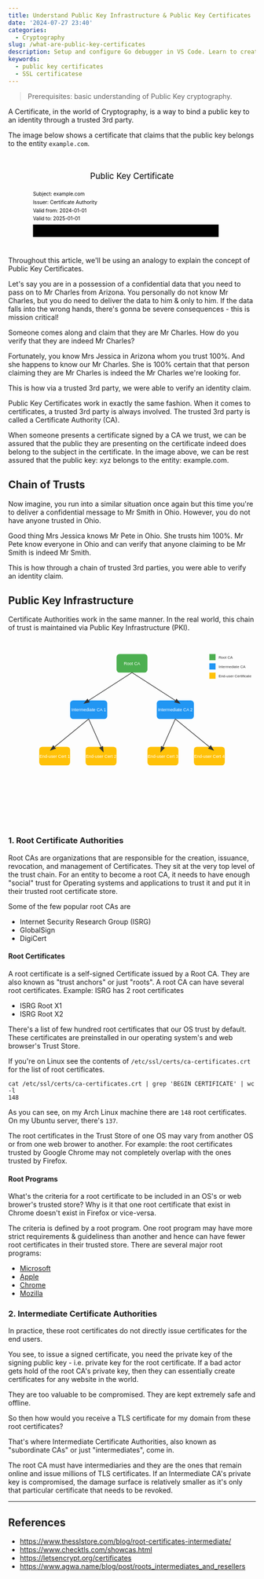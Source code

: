 ```yaml
---
title: Understand Public Key Infrastructure & Public Key Certificates
date: '2024-07-27 23:40'
categories:
  - Cryptography
slug: /what-are-public-key-certificates
description: Setup and configure Go debugger in VS Code. Learn to create launch.json, attach to running processes, and troubleshoot common issues for effective Golang debugging in VS Code.
keywords:
  - public key certificates
  - SSL certificatese
---
```


> Prerequisites: basic understanding of Public Key cryptography.

A Certificate, in the world of Cryptography, is a way to bind a public key to an identity through a trusted 3rd party.

The image below shows a certificate that claims that the public key belongs to the entity `example.com`.

<svg xmlns="http://www.w3.org/2000/svg" viewBox="0 0 300 115">
  <rect x="10" y="10" width="90%" height="100" fill="none" stroke="var(--blockquote-bg)" stroke-width="1"/>
  <text x="150" y="30" fill="var(--primary-text-color)" font-size="10" text-anchor="middle">Public Key Certificate</text>
  <text x="30" y="50" fill="var(--primary-text-color)" font-size="6">Subject: example.com</text>
  <text x="30" y="60" fill="var(--primary-text-color)" font-size="6">Issuer: Certificate Authority</text>
  <text x="30" y="70" fill="var(--primary-text-color)" font-size="6">Valid from: 2024-01-01</text>
  <text x="30" y="80" fill="var(--primary-text-color)" font-size="6">Valid to: 2025-01-01</text>
  <rect x="30" y="85" width="75%" height="15" fill="var(--blockquote-bg)"/>
  <text x="150" y="95" font-size="8" text-anchor="middle">Public Key: xyz</text>
</svg>

Throughout this article, we'll be using an analogy to explain the concept of Public Key Certificates.

Let's say you are in a possession of a confidential data that you need to pass on to Mr Charles from Arizona.
You personally do not know Mr Charles, but you do need to deliver the data to him & only to him.
If the data falls into the wrong hands, there's gonna be severe consequences - this is mission critical!

Someone comes along and claim that they are Mr Charles. How do you verify that they are indeed Mr Charles?

Fortunately, you know Mrs Jessica in Arizona whom you trust 100%. And she happens to know our Mr Charles.
She is 100% certain that that person claiming they are Mr Charles is indeed the Mr Charles we're looking for.

This is how via a trusted 3rd party, we were able to verify an identity claim.

Public Key Certificates work in exactly the same fashion. When it comes to certificates, a trusted 3rd party is always involved.
The trusted 3rd party is called a Certificate Authority (CA).

When someone presents a certificate signed by a CA we trust, we can be assured that the public they are presenting on the certificate indeed does belong to the subject in the certificate. In the image above, we can be rest assured that the public key: xyz belongs to the entity: example.com.

## Chain of Trusts

Now imagine, you run into a similar situation once again but this time you're to deliver a confidential message to Mr Smith in Ohio.
However, you do not have anyone trusted in Ohio.

Good thing Mrs Jessica knows Mr Pete in Ohio. She trusts him 100%. Mr Pete know everyone in Ohio and can verify that anyone claiming to be Mr Smith
is indeed Mr Smith.

This is how through a chain of trusted 3rd parties, you were able to verify an identity claim.

## Public Key Infrastructure

Certificate Authorities work in the same manner. In the real world, this chain of trust is maintained via Public Key Infrastructure (PKI).

<svg xmlns="http://www.w3.org/2000/svg" viewBox="0 0 800 600">
  <defs>
    <marker id="arrowhead" markerWidth="10" markerHeight="7" refX="0" refY="3.5" orient="auto">
      <polygon points="0 0, 10 3.5, 0 7" fill="#333"/>
    </marker>
  </defs>
  
  <!-- Root CA -->
  <rect x="350" y="50" width="100" height="60" rx="10" fill="#4CAF50"/>
  <text x="400" y="85" font-family="Arial" font-size="14" fill="white" text-anchor="middle">Root CA</text>
  
  <!-- Intermediate CA 1 -->
  <rect x="200" y="200" width="120" height="60" rx="10" fill="#2196F3"/>
  <text x="260" y="235" font-family="Arial" font-size="14" fill="white" text-anchor="middle">Intermediate CA 1</text>
  
  <!-- Intermediate CA 2 -->
  <rect x="480" y="200" width="120" height="60" rx="10" fill="#2196F3"/>
  <text x="540" y="235" font-family="Arial" font-size="14" fill="white" text-anchor="middle">Intermediate CA 2</text>
  
  <!-- End-user Cert 1 -->
  <rect x="100" y="350" width="100" height="60" rx="10" fill="#FFC107"/>
  <text x="150" y="385" font-family="Arial" font-size="14" fill="white" text-anchor="middle">End-user Cert 1</text>
  
  <!-- End-user Cert 2 -->
  <rect x="250" y="350" width="100" height="60" rx="10" fill="#FFC107"/>
  <text x="300" y="385" font-family="Arial" font-size="14" fill="white" text-anchor="middle">End-user Cert 2</text>
  
  <!-- End-user Cert 3 -->
  <rect x="450" y="350" width="100" height="60" rx="10" fill="#FFC107"/>
  <text x="500" y="385" font-family="Arial" font-size="14" fill="white" text-anchor="middle">End-user Cert 3</text>
  
  <!-- End-user Cert 4 -->
  <rect x="600" y="350" width="100" height="60" rx="10" fill="#FFC107"/>
  <text x="650" y="385" font-family="Arial" font-size="14" fill="white" text-anchor="middle">End-user Cert 4</text>
  
  <!-- Arrows -->
  <line x1="400" y1="110" x2="260" y2="200" stroke="#333" stroke-width="2" marker-end="url(#arrowhead)"/>
  <line x1="400" y1="110" x2="540" y2="200" stroke="#333" stroke-width="2" marker-end="url(#arrowhead)"/>
  <line x1="260" y1="260" x2="150" y2="350" stroke="#333" stroke-width="2" marker-end="url(#arrowhead)"/>
  <line x1="260" y1="260" x2="300" y2="350" stroke="#333" stroke-width="2" marker-end="url(#arrowhead)"/>
  <line x1="540" y1="260" x2="500" y2="350" stroke="#333" stroke-width="2" marker-end="url(#arrowhead)"/>
  <line x1="540" y1="260" x2="650" y2="350" stroke="#333" stroke-width="2" marker-end="url(#arrowhead)"/>
  
  <!-- Legend -->
  <rect x="650" y="50" width="20" height="20" fill="#4CAF50"/>
  <text x="680" y="65" font-family="Arial" font-size="12" fill="#333">Root CA</text>
  <rect x="650" y="80" width="20" height="20" fill="#2196F3"/>
  <text x="680" y="95" font-family="Arial" font-size="12" fill="#333">Intermediate CA</text>
  <rect x="650" y="110" width="20" height="20" fill="#FFC107"/>
  <text x="680" y="125" font-family="Arial" font-size="12" fill="#333">End-user Certificate</text>
</svg>

### 1. Root Certificate Authorities

Root CAs are organizations that are responsible for the creation, issuance, revocation, and management of Certificates.
They sit at the very top level of the trust chain.
For an entity to become a root CA, it needs to have enough "social" trust for Operating systems and applications to trust it and put it in their trusted root certificate store.

Some of the few popular root CAs are

- Internet Security Research Group (ISRG)
- GlobalSign
- DigiCert

#### Root Certificates

A root certificate is a self-signed Certificate issued by a Root CA. They are also known as "trust anchors" or just "roots".
A root CA can have several root certificates. Example: ISRG has 2 root certificates

- ISRG Root X1
- ISRG Root X2

There's a list of few hundred root certificates that our OS trust by default.
These certificates are preinstalled in our operating system's and web browser's Trust Store.

If you're on Linux see the contents of `/etc/ssl/certs/ca-certificates.crt` for the list of root certificates.

```shell
cat /etc/ssl/certs/ca-certificates.crt | grep 'BEGIN CERTIFICATE' | wc -l
148
```

As you can see, on my Arch Linux machine there are `148` root certificates. On my Ubuntu server, there's `137`.

The root certificates in the Trust Store of one OS may vary from another OS or from one web brower to another.
For example: the root certificates trusted by Google Chrome may not completely overlap with the ones trusted by Firefox.

#### Root Programs

What's the criteria for a root certificate to be included in an OS's or web brower's trusted store? Why is it that one root certificate that exist in Chrome doesn't exist in Firefox or vice-versa.

The criteria is defined by a root program. One root program may have more strict requirements & guideliness than another and hence can have fewer root certificates in their trusted store. There are several major root programs:

- [Microsoft](https://learn.microsoft.com/en-us/security/trusted-root/program-requirements)
- [Apple](https://www.apple.com/certificateauthority/ca_program.html)
- [Chrome](https://www.chromium.org/Home/chromium-security/root-ca-policy/)
- [Mozilla](https://wiki.mozilla.org/CA)

### 2. Intermediate Certificate Authorities

In practice, these root certificates do not directly issue certificates for the end users.

You see, to issue a signed certificate, you need the private key of the signing public key - i.e. private key for the root certificate.
If a bad actor gets hold of the root CA's private key, then they can essentially create certificates for any website in the world.

They are too valuable to be compromised. They are kept extremely safe and offline.

So then how would you receive a TLS certificate for my domain from these root certificates?

That's where Intermediate Certificate Authorities, also known as "subordinate CAs" or just "intermediates", come in.

The root CA must have intermediaries and they are the ones that remain online and issue millions of TLS certificates.
If an Intermediate CA's private key is compromised, the damage surface is relatively smaller as it's only that particular certificate that needs to be revoked.

---

## References

- https://www.thesslstore.com/blog/root-certificates-intermediate/
- https://www.checktls.com/showcas.html
- https://letsencrypt.org/certificates
- https://www.agwa.name/blog/post/roots_intermediates_and_resellers
